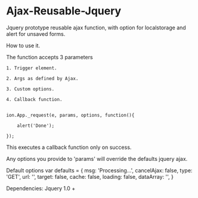 # Ajax-Reusable-Jquery
Jquery prototype reusable ajax function, with option for localstorage and alert for unsaved forms.


How to use it.

The function accepts 3 parameters

	1. Trigger element.
	
	2. Args as defined by Ajax.
	
	3. Custom options.
	
	4. Callback function.


	ion.App._request(e, params, options, function(){

		alert('Done');
	
	});

This executes a callback function only on success.

Any options you provide to 'params' will override the defaults jquery ajax.

Default options
var defaults = {
	msg: 'Processing...',
	cancelAjax: false,
	type: 'GET',
	url: '',
	target: false,
	cache: false,
	loading: false,
	dataArray: '',
}

Dependencies: Jquery 1.0 +
